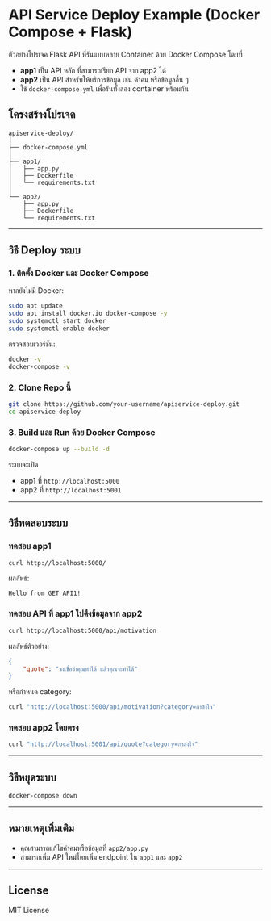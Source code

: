 
# API Service Deploy Example (Docker Compose + Flask)

ตัวอย่างโปรเจค Flask API ที่รันแบบหลาย Container ด้วย Docker Compose โดยที่
- **app1** เป็น API หลัก ที่สามารถเรียก API จาก app2 ได้
- **app2** เป็น API สำหรับให้บริการข้อมูล เช่น คำคม หรือข้อมูลอื่น ๆ
- ใช้ `docker-compose.yml` เพื่อรันทั้งสอง container พร้อมกัน

## โครงสร้างโปรเจค

```
apiservice-deploy/
│
├── docker-compose.yml
│
├── app1/
│   ├── app.py
│   ├── Dockerfile
│   └── requirements.txt
│
└── app2/
    ├── app.py
    ├── Dockerfile
    └── requirements.txt
```

---

## วิธี Deploy ระบบ

### 1. ติดตั้ง Docker และ Docker Compose

หากยังไม่มี Docker:
```bash
sudo apt update
sudo apt install docker.io docker-compose -y
sudo systemctl start docker
sudo systemctl enable docker
```

ตรวจสอบเวอร์ชัน:
```bash
docker -v
docker-compose -v
```

### 2. Clone Repo นี้

```bash
git clone https://github.com/your-username/apiservice-deploy.git
cd apiservice-deploy
```

### 3. Build และ Run ด้วย Docker Compose

```bash
docker-compose up --build -d
```

ระบบจะเปิด
- app1 ที่ `http://localhost:5000`
- app2 ที่ `http://localhost:5001`

---

## วิธีทดสอบระบบ

### ทดสอบ app1
```bash
curl http://localhost:5000/
```
ผลลัพธ์:
```text
Hello from GET API1!
```

### ทดสอบ API ที่ app1 ไปดึงข้อมูลจาก app2
```bash
curl http://localhost:5000/api/motivation
```
ผลลัพธ์ตัวอย่าง:
```json
{
    "quote": "จงเชื่อว่าคุณทำได้ แล้วคุณจะทำได้"
}
```

หรือกำหนด category:
```bash
curl "http://localhost:5000/api/motivation?category=กำลังใจ"
```

### ทดสอบ app2 โดยตรง
```bash
curl "http://localhost:5001/api/quote?category=กำลังใจ"
```

---

## วิธีหยุดระบบ

```bash
docker-compose down
```

---

## หมายเหตุเพิ่มเติม
- คุณสามารถแก้ไขคำคมหรือข้อมูลที่ `app2/app.py`
- สามารถเพิ่ม API ใหม่โดยเพิ่ม endpoint ใน `app1` และ `app2`

---

## License
MIT License
